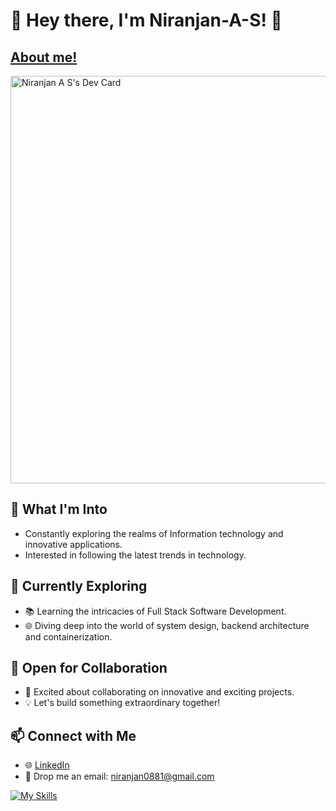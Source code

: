 # 👋 Hey there, I'm Niranjan-A-S! 🚀 
## [About me!](https://niranjan-dev.vercel.app/)

<a href="https://app.daily.dev/niranjan2602"><img src="https://api.daily.dev/devcards/v2/OuQJEBxKLXuZVNhFg0Hzg.png?type=wide&r=j30" width="652" alt="Niranjan A S's Dev Card"/></a>

## 👀 What I'm Into
- Constantly exploring the realms of Information technology and innovative applications.
- Interested in following the latest trends in technology.

## 🌱 Currently Exploring
- 📚 Learning the intricacies of Full Stack Software Development.
- 🌐 Diving deep into the world of system design, backend architecture and containerization.

## 💼 Open for Collaboration
- 🤝 Excited about collaborating on innovative and exciting projects.
- 💡 Let's build something extraordinary together!

## 📫 Connect with Me
- 🌐 [LinkedIn](https://www.linkedin.com/in/niranjan-as/)
- 📧 Drop me an email: niranjan0881@gmail.com

[![My Skills](https://skillicons.dev/icons?i=html,css,js,ts,next,nodejs,express,react,mongodb,postgres,prisma,webpack,vite,tailwind,styledcomponents,redux,firebase,git,vscode,postman&perline=8)](https://skillicons.dev)
